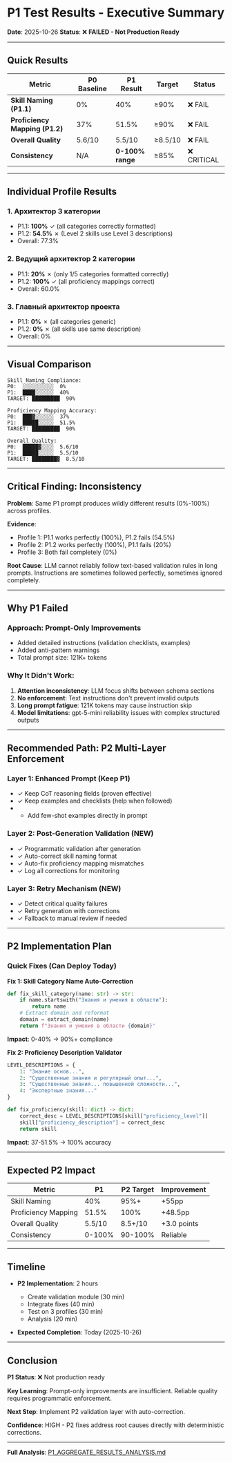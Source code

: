 # P1 Test Results - Executive Summary

**Date**: 2025-10-26
**Status**: ❌ **FAILED - Not Production Ready**

---

## Quick Results

| Metric | P0 Baseline | P1 Result | Target | Status |
|--------|-------------|-----------|--------|--------|
| **Skill Naming (P1.1)** | 0% | 40% | ≥90% | ❌ FAIL |
| **Proficiency Mapping (P1.2)** | 37% | 51.5% | ≥90% | ❌ FAIL |
| **Overall Quality** | 5.6/10 | 5.5/10 | ≥8.5/10 | ❌ FAIL |
| **Consistency** | N/A | **0-100% range** | ≥85% | ❌ CRITICAL |

---

## Individual Profile Results

### 1. Архитектор 3 категории
- P1.1: **100%** ✓ (all categories correctly formatted)
- P1.2: **54.5%** ✗ (Level 2 skills use Level 3 descriptions)
- Overall: 77.3%

### 2. Ведущий архитектор 2 категории
- P1.1: **20%** ✗ (only 1/5 categories formatted correctly)
- P1.2: **100%** ✓ (all proficiency mappings correct)
- Overall: 60.0%

### 3. Главный архитектор проекта
- P1.1: **0%** ✗ (all categories generic)
- P1.2: **0%** ✗ (all skills use same description)
- Overall: 0%

---

## Visual Comparison

```
Skill Naming Compliance:
P0:  ░░░░░░░░░░  0%
P1:  ████░░░░░░  40%
TARGET: █████████  90%

Proficiency Mapping Accuracy:
P0:  ███▓░░░░░░  37%
P1:  █████░░░░░  51.5%
TARGET: █████████  90%

Overall Quality:
P0:  █████▓░░░░  5.6/10
P1:  █████░░░░░  5.5/10
TARGET: ████████▓  8.5/10
```

---

## Critical Finding: Inconsistency

**Problem**: Same P1 prompt produces wildly different results (0%-100%) across profiles.

**Evidence**:
- Profile 1: P1.1 works perfectly (100%), P1.2 fails (54.5%)
- Profile 2: P1.2 works perfectly (100%), P1.1 fails (20%)
- Profile 3: Both fail completely (0%)

**Root Cause**: LLM cannot reliably follow text-based validation rules in long prompts. Instructions are sometimes followed perfectly, sometimes ignored completely.

---

## Why P1 Failed

### Approach: Prompt-Only Improvements
- Added detailed instructions (validation checklists, examples)
- Added anti-pattern warnings
- Total prompt size: 121K+ tokens

### Why It Didn't Work:
1. **Attention inconsistency**: LLM focus shifts between schema sections
2. **No enforcement**: Text instructions don't prevent invalid outputs
3. **Long prompt fatigue**: 121K tokens may cause instruction skip
4. **Model limitations**: gpt-5-mini reliability issues with complex structured outputs

---

## Recommended Path: P2 Multi-Layer Enforcement

### Layer 1: Enhanced Prompt (Keep P1)
- ✓ Keep CoT reasoning fields (proven effective)
- ✓ Keep examples and checklists (help when followed)
- + Add few-shot examples directly in prompt

### Layer 2: Post-Generation Validation (NEW)
- ✓ Programmatic validation after generation
- ✓ Auto-correct skill naming format
- ✓ Auto-fix proficiency mapping mismatches
- ✓ Log all corrections for monitoring

### Layer 3: Retry Mechanism (NEW)
- ✓ Detect critical quality failures
- ✓ Retry generation with corrections
- ✓ Fallback to manual review if needed

---

## P2 Implementation Plan

### Quick Fixes (Can Deploy Today)

**Fix 1: Skill Category Name Auto-Correction**
```python
def fix_skill_category(name: str) -> str:
    if name.startswith("Знания и умения в области"):
        return name
    # Extract domain and reformat
    domain = extract_domain(name)
    return f"Знания и умения в области {domain}"
```
**Impact**: 0-40% → 90%+ compliance

**Fix 2: Proficiency Description Validator**
```python
LEVEL_DESCRIPTIONS = {
    1: "Знание основ...",
    2: "Существенные знания и регулярный опыт...",
    3: "Существенные знания... повышенной сложности...",
    4: "Экспертные знания..."
}

def fix_proficiency(skill: dict) -> dict:
    correct_desc = LEVEL_DESCRIPTIONS[skill["proficiency_level"]]
    skill["proficiency_description"] = correct_desc
    return skill
```
**Impact**: 37-51.5% → 100% accuracy

---

## Expected P2 Impact

| Metric | P1 | P2 Target | Improvement |
|--------|-----|-----------|-------------|
| Skill Naming | 40% | 95%+ | +55pp |
| Proficiency Mapping | 51.5% | 100% | +48.5pp |
| Overall Quality | 5.5/10 | 8.5+/10 | +3.0 points |
| Consistency | 0-100% | 90-100% | Reliable |

---

## Timeline

- **P2 Implementation**: 2 hours
  - Create validation module (30 min)
  - Integrate fixes (40 min)
  - Test on 3 profiles (30 min)
  - Analysis (20 min)

- **Expected Completion**: Today (2025-10-26)

---

## Conclusion

**P1 Status**: ❌ Not production ready

**Key Learning**: Prompt-only improvements are insufficient. Reliable quality requires programmatic enforcement.

**Next Step**: Implement P2 validation layer with auto-correction.

**Confidence**: HIGH - P2 fixes address root causes directly with deterministic corrections.

---

**Full Analysis**: [P1_AGGREGATE_RESULTS_ANALYSIS.md](P1_AGGREGATE_RESULTS_ANALYSIS.md)
